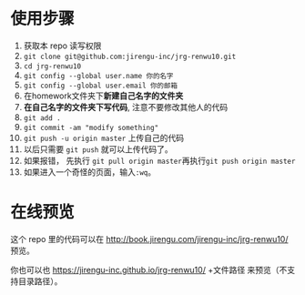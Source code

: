 # 使用步骤

1. 获取本 repo 读写权限
2. `git clone git@github.com:jirengu-inc/jrg-renwu10.git`
3. `cd jrg-renwu10`
4. `git config --global user.name 你的名字`
5. `git config --global user.email 你的邮箱`
6. 在homework文件夹下**新建自己名字的文件夹**
7. **在自己名字的文件夹下写代码**, 注意不要修改其他人的代码
8. `git add .`
9. `git commit -am "modify something"`
10. `git push -u origin master` 上传自己的代码
11. 以后只需要 `git push` 就可以上传代码了。
  1. 如果报错， 先执行 `git pull origin master`再执行`git push origin master`
  2. 如果进入一个奇怪的页面，输入`:wq`。


# 在线预览

这个 repo 里的代码可以在 http://book.jirengu.com/jirengu-inc/jrg-renwu10/ 预览。

你也可以也 https://jirengu-inc.github.io/jrg-renwu10/ +文件路径 来预览（不支持目录路径）。

